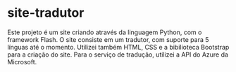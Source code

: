 # site-tradutor
Este projeto é um site criando através da linguagem Python, com o framework Flash. O site consiste em um tradutor, com suporte para 5 línguas até o momento. Utilizei também HTML, CSS e a bibilioteca Bootstrap para a criação do site. Para o serviço de tradução, utilizei a API do Azure da Microsoft.
